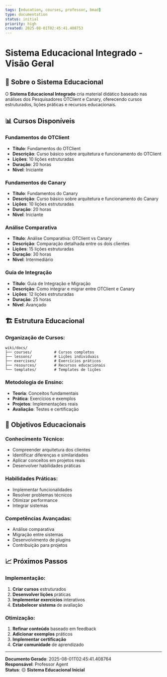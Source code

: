 ```yaml
---
tags: [education, courses, professor, bmad]
type: documentation
status: initial
priority: high
created: 2025-08-01T02:45:41.408753
---
```


# Sistema Educacional Integrado - Visão Geral

## 🎯 **Sobre o Sistema Educacional**

O **Sistema Educacional Integrado** cria material didático baseado nas análises dos Pesquisadores OTClient e Canary, oferecendo cursos estruturados, lições práticas e recursos educacionais.

## 📊 **Cursos Disponíveis**

### **Fundamentos do OTClient**
- **Título**: Fundamentos do OTClient
- **Descrição**: Curso básico sobre arquitetura e funcionamento do OTClient
- **Lições**: 10 lições estruturadas
- **Duração**: 20 horas
- **Nível**: Iniciante

### **Fundamentos do Canary**
- **Título**: Fundamentos do Canary
- **Descrição**: Curso básico sobre arquitetura e funcionamento do Canary
- **Lições**: 10 lições estruturadas
- **Duração**: 20 horas
- **Nível**: Iniciante

### **Análise Comparativa**
- **Título**: Análise Comparativa: OTClient vs Canary
- **Descrição**: Comparação detalhada entre os dois clientes
- **Lições**: 15 lições estruturadas
- **Duração**: 30 horas
- **Nível**: Intermediário

### **Guia de Integração**
- **Título**: Guia de Integração e Migração
- **Descrição**: Como integrar e migrar entre OTClient e Canary
- **Lições**: 12 lições estruturadas
- **Duração**: 25 horas
- **Nível**: Avançado

## 🏗️ **Estrutura Educacional**

### **Organização de Cursos:**
```
wiki/docs/
├── courses/          # Cursos completos
├── lessons/          # Lições individuais
├── exercises/        # Exercícios práticos
├── resources/        # Recursos educacionais
└── templates/        # Templates de lições
```

### **Metodologia de Ensino:**
- **Teoria**: Conceitos fundamentais
- **Prática**: Exercícios e exemplos
- **Projetos**: Implementações reais
- **Avaliação**: Testes e certificação

## 🎯 **Objetivos Educacionais**

### **Conhecimento Técnico:**
- Compreender arquitetura dos clientes
- Identificar diferenças e similaridades
- Aplicar conceitos em projetos reais
- Desenvolver habilidades práticas

### **Habilidades Práticas:**
- Implementar funcionalidades
- Resolver problemas técnicos
- Otimizar performance
- Integrar sistemas

### **Competências Avançadas:**
- Análise comparativa
- Migração entre sistemas
- Desenvolvimento de plugins
- Contribuição para projetos

## 📈 **Próximos Passos**

### **Implementação:**
1. **Criar cursos** estruturados
2. **Desenvolver lições** práticas
3. **Implementar exercícios** interativos
4. **Estabelecer sistema** de avaliação

### **Otimização:**
1. **Refinar conteúdo** baseado em feedback
2. **Adicionar exemplos** práticos
3. **Implementar certificação**
4. **Criar comunidade** de aprendizado

---

**Documento Gerado**: 2025-08-01T02:45:41.408764  
**Responsável**: Professor Agent  
**Status**: 🟡 **Sistema Educacional Inicial**
